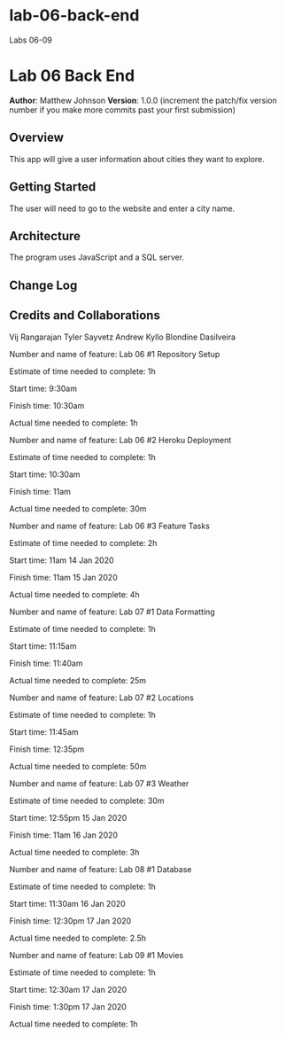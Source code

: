 # lab-06-back-end
Labs 06-09

# Lab 06 Back End

**Author**: Matthew Johnson
**Version**: 1.0.0 (increment the patch/fix version number if you make more commits past your first submission)

## Overview
This app will give a user information about cities they want to explore. 

## Getting Started
The user will need to go to the website and enter a city name. 

## Architecture
The program uses JavaScript and a SQL server. 

## Change Log

## Credits and Collaborations
Vij Rangarajan
Tyler Sayvetz
Andrew Kyllo
Blondine Dasilveira

Number and name of feature: Lab 06 #1 Repository Setup

Estimate of time needed to complete: 1h

Start time: 9:30am

Finish time: 10:30am

Actual time needed to complete: 1h


Number and name of feature: Lab 06 #2 Heroku Deployment

Estimate of time needed to complete: 1h

Start time: 10:30am

Finish time: 11am

Actual time needed to complete: 30m


Number and name of feature: Lab 06 #3 Feature Tasks

Estimate of time needed to complete: 2h

Start time: 11am 14 Jan 2020

Finish time: 11am 15 Jan 2020

Actual time needed to complete: 4h


Number and name of feature: Lab 07 #1 Data Formatting

Estimate of time needed to complete: 1h

Start time: 11:15am

Finish time: 11:40am

Actual time needed to complete: 25m


Number and name of feature: Lab 07 #2 Locations

Estimate of time needed to complete: 1h

Start time: 11:45am

Finish time: 12:35pm

Actual time needed to complete: 50m


Number and name of feature: Lab 07 #3 Weather

Estimate of time needed to complete: 30m

Start time: 12:55pm 15 Jan 2020

Finish time: 11am 16 Jan 2020

Actual time needed to complete: 3h


Number and name of feature: Lab 08 #1 Database

Estimate of time needed to complete: 1h

Start time: 11:30am 16 Jan 2020

Finish time: 12:30pm 17 Jan 2020

Actual time needed to complete: 2.5h


Number and name of feature: Lab 09 #1 Movies

Estimate of time needed to complete: 1h

Start time: 12:30am 17 Jan 2020

Finish time: 1:30pm 17 Jan 2020

Actual time needed to complete: 1h